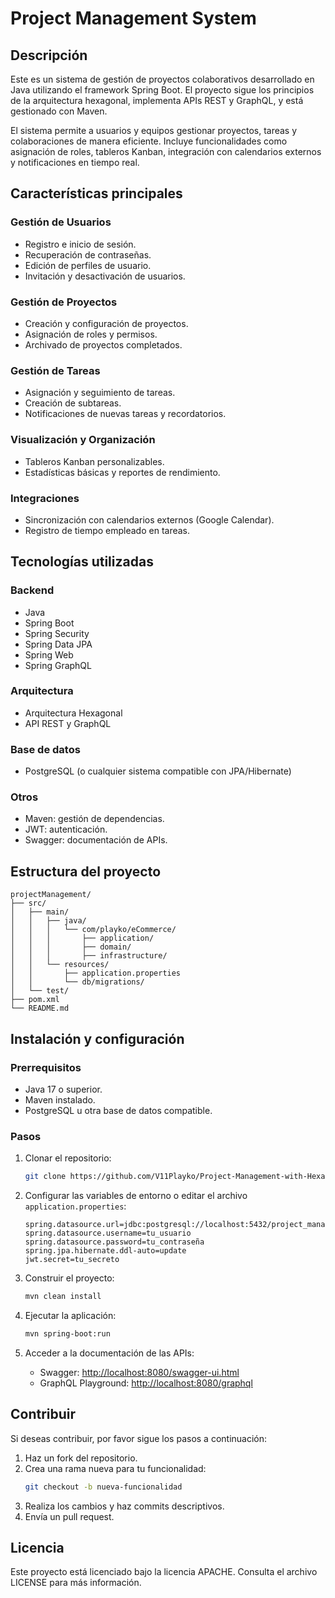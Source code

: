 # Project Management System

## Descripción

Este es un sistema de gestión de proyectos colaborativos desarrollado en Java utilizando el framework Spring Boot. El proyecto sigue los principios de la arquitectura hexagonal, implementa APIs REST y GraphQL, y está gestionado con Maven.

El sistema permite a usuarios y equipos gestionar proyectos, tareas y colaboraciones de manera eficiente. Incluye funcionalidades como asignación de roles, tableros Kanban, integración con calendarios externos y notificaciones en tiempo real.

## Características principales

### Gestión de Usuarios
- Registro e inicio de sesión.
- Recuperación de contraseñas.
- Edición de perfiles de usuario.
- Invitación y desactivación de usuarios.

### Gestión de Proyectos
- Creación y configuración de proyectos.
- Asignación de roles y permisos.
- Archivado de proyectos completados.

### Gestión de Tareas
- Asignación y seguimiento de tareas.
- Creación de subtareas.
- Notificaciones de nuevas tareas y recordatorios.

### Visualización y Organización
- Tableros Kanban personalizables.
- Estadísticas básicas y reportes de rendimiento.

### Integraciones
- Sincronización con calendarios externos (Google Calendar).
- Registro de tiempo empleado en tareas.

## Tecnologías utilizadas

### Backend
- Java
- Spring Boot
- Spring Security
- Spring Data JPA
- Spring Web
- Spring GraphQL

### Arquitectura
- Arquitectura Hexagonal
- API REST y GraphQL

### Base de datos
- PostgreSQL (o cualquier sistema compatible con JPA/Hibernate)

### Otros
- Maven: gestión de dependencias.
- JWT: autenticación.
- Swagger: documentación de APIs.

## Estructura del proyecto

```plaintext
projectManagement/
├── src/
│   ├── main/
│   │   ├── java/
│   │   │   └── com/playko/eCommerce/
│   │   │       ├── application/
│   │   │       ├── domain/
│   │   │       ├── infrastructure/
│   │   └── resources/
│   │       ├── application.properties
│   │       └── db/migrations/
│   └── test/
├── pom.xml
└── README.md
```

## Instalación y configuración

### Prerrequisitos
- Java 17 o superior.
- Maven instalado.
- PostgreSQL u otra base de datos compatible.

### Pasos

1. Clonar el repositorio:

   ```bash
   git clone https://github.com/V11Playko/Project-Management-with-Hexagonal-Architecture-and-GraphQL
   ```

2. Configurar las variables de entorno o editar el archivo `application.properties`:

   ```properties
   spring.datasource.url=jdbc:postgresql://localhost:5432/project_management
   spring.datasource.username=tu_usuario
   spring.datasource.password=tu_contraseña
   spring.jpa.hibernate.ddl-auto=update
   jwt.secret=tu_secreto
   ```

3. Construir el proyecto:

   ```bash
   mvn clean install
   ```

4. Ejecutar la aplicación:

   ```bash
   mvn spring-boot:run
   ```

5. Acceder a la documentación de las APIs:
    - Swagger: [http://localhost:8080/swagger-ui.html](http://localhost:8080/swagger-ui.html)
    - GraphQL Playground: [http://localhost:8080/graphql](http://localhost:8080/graphql)

## Contribuir

Si deseas contribuir, por favor sigue los pasos a continuación:

1. Haz un fork del repositorio.
2. Crea una rama nueva para tu funcionalidad:
   ```bash
   git checkout -b nueva-funcionalidad
   ```
3. Realiza los cambios y haz commits descriptivos.
4. Envía un pull request.

## Licencia

Este proyecto está licenciado bajo la licencia APACHE. Consulta el archivo LICENSE para más información.
